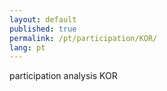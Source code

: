 ```yaml
---
layout: default
published: true
permalink: /pt/participation/KOR/
lang: pt
---
```


participation analysis KOR
